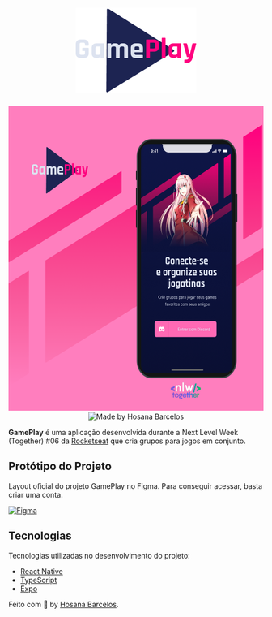 <h1 align="center">
    <img alt="GamePlay" src="https://github.com/hosanabarcelos/gamePlay-nlw0.6/blob/main/logo.png" />
</h1>

<p align="center">
    <img src="https://github.com/hosanabarcelos/gamePlay-nlw0.6/blob/main/gamePlaypost.png" width="600" height="600"/> <br>
     <img alt="Made by Hosana Barcelos" src="https://img.shields.io/badge/made%20by- HOSANA BARCELOS -%15C3D6?style=flat-square&color=FF007F&labelColor=000">
</p>

**GamePlay** é uma aplicação desenvolvida durante a Next Level Week (Together) #06 da [Rocketseat](https://rocketseat.com.br/) que cria grupos para jogos em conjunto.

## Protótipo do Projeto

Layout oficial do projeto GamePlay no Figma. Para conseguir acessar, basta criar uma conta.

  <a href="https://www.figma.com/file/0kv33XYjvOgvKGKHBaiR07/GamePlay-NLW-Together/duplicate">
    <img alt="Figma" src="https://img.shields.io/badge/figma%20-%23FF007F.svg?&style=for-the-badge&logo=figma&logoColor=white"/>
  </a>
  
 ## Tecnologias

Tecnologias utilizadas no desenvolvimento do projeto:

- [React Native](https://reactnative.dev/)
- [TypeScript](https://www.typescriptlang.org/)
- [Expo](https://expo.io/)

Feito com 🤍 by [Hosana Barcelos](https://github.com/hosanabarcelos).
